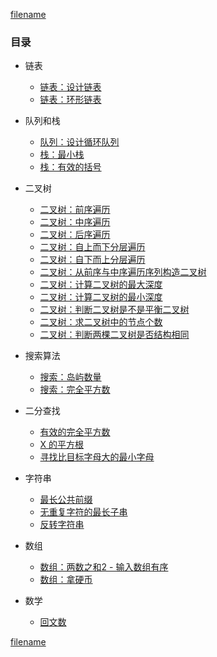 [filename](../common/index_header.md ':include')

### 目录

<!--* 开篇

    * [数据结构](/base/01-data_structure.md)
    * [常用算法](/base/02-algorithm.md)
    * [常用模板](/base/03-template.md)-->

* 链表

    * [链表：设计链表](/linked-list/01-design-linked-list.md)
    * [链表：环形链表](/linked-list/02-linked-list-cycle.md)

* 队列和栈

    * [队列：设计循环队列](/queue/01-design-circular-queue.md)
    * [栈：最小栈](/stack/01-min-stack.md)
    * [栈：有效的括号](/stack/02-valid-parentheses.md)
    
* 二叉树
    
    * [二叉树：前序遍历](/binary-tree/01-binary-tree-preorder.md)
    * [二叉树：中序遍历](/binary-tree/02-binary-tree-inorder.md)
    * [二叉树：后序遍历](/binary-tree/03-binary-tree-postorder.md)
    * [二叉树：自上而下分层遍历](/binary-tree/04-binary-tree-level-order.md)
    * [二叉树：自下而上分层遍历](/binary-tree/09-binary-tree-level-order-traversal.md)
    * [二叉树：从前序与中序遍历序列构造二叉树](/binary-tree/05-binary-tree-construct.md)
    * [二叉树：计算二叉树的最大深度](/binary-tree/06-maximum-depth-of-binary-tree.md)
    * [二叉树：计算二叉树的最小深度](/binary-tree/07-minimum-depth-of-binary-tree.md)
    * [二叉树：判断二叉树是不是平衡二叉树](/binary-tree/08-balanced-binary-tree.md)
    * [二叉树：求二叉树中的节点个数](/binary-tree/10-count-complete-tree-nodes.md)
    * [二叉树：判断两棵二叉树是否结构相同](/binary-tree/11-same-tree.md)

* 搜索算法
    
    * [搜索：岛屿数量](/search/01-number-of-islands.md)
    * [搜索：完全平方数](/search/02-perfect-squares.md)

* 二分查找

    * [有效的完全平方数](/binary-search/01-square.md)
    * [X 的平方根](/binary-search/02-x-square.md)
    * [寻找比目标字母大的最小字母](/binary-search/03-find-letter.md)

* 字符串

    * [最长公共前缀](/character/01-longest-common-prefix.md)
    * [无重复字符的最长子串](/character/02-longest-substring-without-repeating-characters.md)
    * [反转字符串](/character/03-reverse-stringr.md)

* 数组

    * [数组：两数之和2 - 输入数组有序](/arrays/01-two-sum-ii-input-array-is-sorted.md)
    * [数组：拿硬币](/2020code/01-na-ying-bi.md)

* 数学
    
    * [回文数](/math/01-palindrome-number.md)

[filename](../common/index_footer.md ':include')

